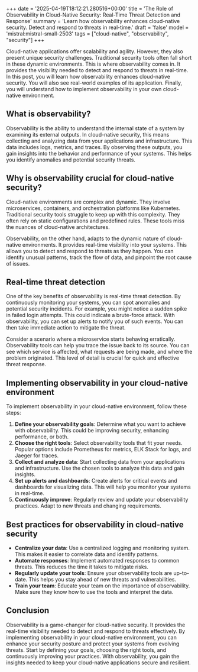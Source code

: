 +++
date = '2025-04-19T18:12:21.280516+00:00'
title = 'The Role of Observability in Cloud-Native Security: Real-Time Threat Detection and Response'
summary = 'Learn how observability enhances cloud-native security. Detect and respond to threats in real-time.'
draft = 'false'
model = 'mistral:mistral-small-2503'
tags = ["cloud-native", "observability", "security"]
+++

Cloud-native applications offer scalability and agility. However, they also present unique security challenges. Traditional security tools often fall short in these dynamic environments. This is where observability comes in. It provides the visibility needed to detect and respond to threats in real-time. In this post, you will learn how observability enhances cloud-native security. You will also see real-world examples of its application. Finally, you will understand how to implement observability in your own cloud-native environment.

## What is observability?

Observability is the ability to understand the internal state of a system by examining its external outputs. In cloud-native security, this means collecting and analyzing data from your applications and infrastructure. This data includes logs, metrics, and traces. By observing these outputs, you gain insights into the behavior and performance of your systems. This helps you identify anomalies and potential security threats.

## Why is observability crucial for cloud-native security?

Cloud-native environments are complex and dynamic. They involve microservices, containers, and orchestration platforms like Kubernetes. Traditional security tools struggle to keep up with this complexity. They often rely on static configurations and predefined rules. These tools miss the nuances of cloud-native architectures.

Observability, on the other hand, adapts to the dynamic nature of cloud-native environments. It provides real-time visibility into your systems. This allows you to detect and respond to threats as they happen. You can identify unusual patterns, track the flow of data, and pinpoint the root cause of issues.

## Real-time threat detection

One of the key benefits of observability is real-time threat detection. By continuously monitoring your systems, you can spot anomalies and potential security incidents. For example, you might notice a sudden spike in failed login attempts. This could indicate a brute-force attack. With observability, you can set up alerts to notify you of such events. You can then take immediate action to mitigate the threat.

Consider a scenario where a microservice starts behaving erratically. Observability tools can help you trace the issue back to its source. You can see which service is affected, what requests are being made, and where the problem originated. This level of detail is crucial for quick and effective threat response.

## Implementing observability in your cloud-native environment

To implement observability in your cloud-native environment, follow these steps:

1. **Define your observability goals**: Determine what you want to achieve with observability. This could be improving security, enhancing performance, or both.
2. **Choose the right tools**: Select observability tools that fit your needs. Popular options include Prometheus for metrics, ELK Stack for logs, and Jaeger for traces.
3. **Collect and analyze data**: Start collecting data from your applications and infrastructure. Use the chosen tools to analyze this data and gain insights.
4. **Set up alerts and dashboards**: Create alerts for critical events and dashboards for visualizing data. This will help you monitor your systems in real-time.
5. **Continuously improve**: Regularly review and update your observability practices. Adapt to new threats and changing requirements.

## Best practices for observability in cloud-native security

- **Centralize your data**: Use a centralized logging and monitoring system. This makes it easier to correlate data and identify patterns.
- **Automate responses**: Implement automated responses to common threats. This reduces the time it takes to mitigate risks.
- **Regularly update your tools**: Ensure your observability tools are up-to-date. This helps you stay ahead of new threats and vulnerabilities.
- **Train your team**: Educate your team on the importance of observability. Make sure they know how to use the tools and interpret the data.

## Conclusion

Observability is a game-changer for cloud-native security. It provides the real-time visibility needed to detect and respond to threats effectively. By implementing observability in your cloud-native environment, you can enhance your security posture and protect your systems from evolving threats. Start by defining your goals, choosing the right tools, and continuously improving your practices. With observability, you gain the insights needed to keep your cloud-native applications secure and resilient.